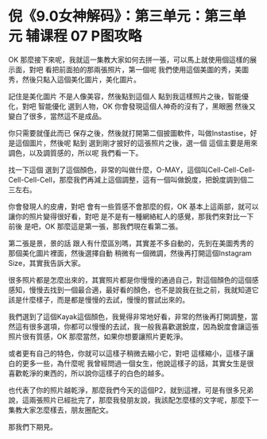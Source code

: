 # 倪《9.0女神解码》：第三单元：第三单元 辅课程 07 P图攻略

OK 那麼接下來呢，我就這一集教大家如何去拼一張，可以馬上就使用個這樣的展示面，對吧 看把前面拍的那兩張照片，第一個呢 我們使用這個美圖的秀，美圖秀，然後只點入這個美化圖片，美化圖片。

記住是美化圖片 不是人像美容，然後點到這個人 點到我這樣照片之後，智能優化，對吧 智能優化 選到人物，OK 你會發現這個人神奇的沒有了，黑眼圈 然後又變白了很多，當然這不是成品。

你只需要就僅此而已 保存之後，然後就打開第二個披圖軟件，叫做Instastise，好 是這個圖片，然後呢 點到 選到剛才披好的這張照片之後，選一個 這個主要是用來調色，以及調質感的，所以呢 我們看一下。

找一下這個 選到了這個顏色，非常的叫做什麼，O-MAY，這個叫Cell-Cell-Cell-Cell-Cell-Cell，那麼我們再減上這個調整，這有一個叫做銳度，把銳度調到個二 三左右。

你會發現人的皮膚，對吧 會有一些質感不會那麼的假，OK 基本上這兩部，就可以讓你的照片變得很好看，對吧 是不是有一種網絡紅人的感覺，那我們來對比一下前後 是吧，OK 那麼這是第一張，那我們現在看第二張。

第二張是景，景的話 跟人有什麼區別嗎，其實差不多自動的，先到在美圖秀秀的那個美化圖片裡面，然後選擇自動 稍微有一個微調，然後再打開這個Instagram Size，其實我告訴大家。

很多照片都是怎麼出來的，其實照片都是你慢慢的通過自己，對這個顏色的這個感 感知，慢慢去找到一個最合適，最好看的顏色，也不是說我在批之前，我就知道它該是什麼樣子，而是都是慢慢的去試，慢慢的嘗試出來的。

我們選到了這個Kayak這個顏色，我覺得非常地好看，非常的然後再打開調整，當然這有很多選項，你都可以慢慢的去試，我一般我喜歡選銳度，因為銳度會讓這張照片很有質感，OK 那麼當然，如果你想要讓照片更乾淨。

或者更有自己的特色，你就可以這樣子稍微去縮小它，對吧 這樣縮小，這樣子讓白的更多一些，為什麼呢 我曾經問過一個女生，他說這樣子的話，其實女生是很喜歡乾淨的東西的，所以說你這樣子的白色的越多。

也代表了你的照片越乾淨，那麼我們今天的這個P2，就到這裡，可是有很多兄弟說，這兩張照片已經批完了，那麼我發朋友說，我該配怎麼樣的文字呢，那麼下一集教大家怎麼樣去，朋友圈配文。

那我們下期見。
